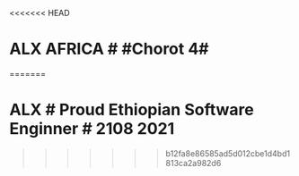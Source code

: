 <<<<<<< HEAD
# ALX AFRICA # #Chorot 4#
=======
# ALX # Proud Ethiopian Software Enginner # **2108** 2021 
>>>>>>> b12fa8e86585ad5d012cbe1d4bd1813ca2a982d6
